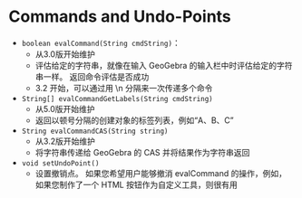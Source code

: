 # Commands and Undo-Points

- `boolean evalCommand(String cmdString)`：
  - 从3.0版开始维护
  - 评估给定的字符串，就像在输入 GeoGebra 的输入栏中时评估给定的字符串一样。 返回命令评估是否成功
  - 3.2 开始，可以通过用 \n 分隔来一次传递多个命令
- `String[] evalCommandGetLabels(String cmdString)`
  - 从5.0版开始维护
  - 返回以顿号分隔的创建对象的标签列表，例如“A、B、C”
- `String evalCommandCAS(String string)`
  - 从3.2版开始维护
  - 将字符串传递给 GeoGebra 的 CAS 并将结果作为字符串返回
- `void setUndoPoint()`
  - 设置撤销点。 如果您希望用户能够撤消 evalCommand 的操作，例如，如果您制作了一个 HTML 按钮作为自定义工具，则很有用

